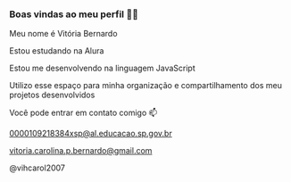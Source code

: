### Boas vindas ao meu perfil 💙💙
Meu nome é Vitória Bernardo

Estou estudando na Alura

Estou me desenvolvendo na linguagem JavaScript

Utilizo esse espaço para minha organização e compartilhamento dos meu projetos desenvolvidos


Você pode entrar em contato comigo 📫

0000109218384xsp@al.educacao.sp.gov.br

vitoria.carolina.p.bernardo@gmail.com

@vihcarol2007

<!--
**vihcarol07/vihcarol07** is a ✨ _special_ ✨ repository because its `README.md` (this file) appears on your GitHub profile.

Here are some ideas to get you started:

- 🔭 I’m currently working on ...
- 🌱 I’m currently learning ...
- 👯 I’m looking to collaborate on ...
- 🤔 I’m looking for help with ...
- 💬 Ask me about ...
- 📫 How to reach me: ...
- 😄 Pronouns: ...
- ⚡ Fun fact: ...
-->
